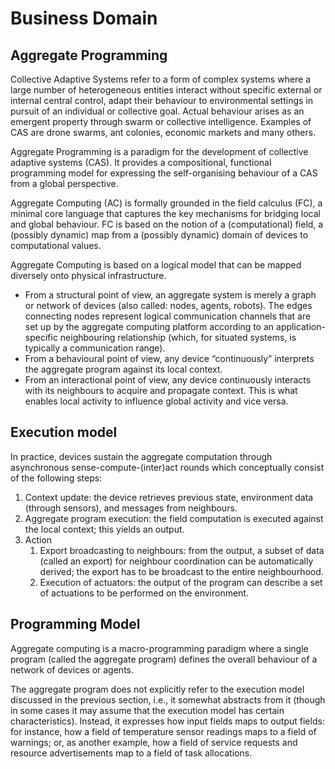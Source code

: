 # Business Domain

## Aggregate Programming

Collective Adaptive Systems refer to a form of complex systems where a large number of heterogeneous entities interact without specific external or internal central control, adapt their behaviour to environmental settings in pursuit of an individual or collective goal. Actual behaviour arises as an emergent property through swarm or collective intelligence.
Examples of CAS are drone swarms, ant colonies, economic markets and many others.

Aggregate Programming is a paradigm for the development of collective adaptive systems (CAS). It provides a compositional, functional programming model for expressing the self-organising behaviour of a CAS from a global perspective.

Aggregate Computing (AC) is formally grounded in the field calculus (FC), a minimal core language that captures the key mechanisms for bridging local and global behaviour. FC is based on the notion of a (computational) field, a (possibly dynamic) map from a (possibly dynamic) domain of devices to computational values.

Aggregate Computing is based on a logical model that can be mapped diversely onto physical infrastructure.

* From a structural point of view, an aggregate system is merely a graph or network of devices (also called: nodes, agents, robots). The edges connecting nodes represent logical communication channels that are set up by the aggregate computing platform according to an application-specific neighbouring relationship (which, for situated systems, is typically a communication range).
* From a behavioural point of view, any device “continuously” interprets the aggregate program against its local context.
* From an interactional point of view, any device continuously interacts with its neighbours to acquire and propagate context. This is what enables local activity to influence global activity and vice versa.

## Execution model

In practice, devices sustain the aggregate computation through asynchronous sense-compute-(inter)act rounds which conceptually consist of the following steps:

1. Context update: the device retrieves previous state, environment data (through sensors), and messages from neighbours.
2. Aggregate program execution: the field computation is executed against the local context; this yields an output.
3. Action
    1. Export broadcasting to neighbours: from the output, a subset of data (called an export) for neighbour coordination can be automatically derived; the export has to be broadcast to the entire neighbourhood.
    2. Execution of actuators: the output of the program can describe a set of actuations to be performed on the environment.

## Programming Model

Aggregate computing is a macro-programming paradigm where a single program (called the aggregate program) defines the overall behaviour of a network of devices or agents.

The aggregate program does not explicitly refer to the execution model discussed in the previous section, i.e., it somewhat abstracts from it (though in some cases it may assume that the execution model has certain characteristics). Instead, it expresses how input fields maps to output fields: for instance, how a field of temperature sensor readings maps to a field of warnings; or, as another example, how a field of service requests and resource advertisements map to a field of task allocations.